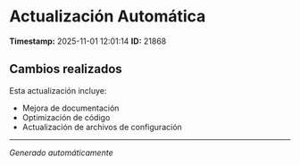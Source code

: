 # Actualización Automática

**Timestamp:** 2025-11-01 12:01:14
**ID:** 21868

## Cambios realizados

Esta actualización incluye:
- Mejora de documentación
- Optimización de código
- Actualización de archivos de configuración

---
*Generado automáticamente*
